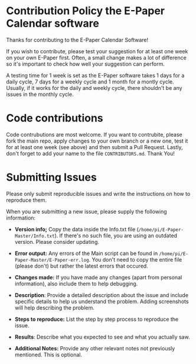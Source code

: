 # Contribution Policy the E-Paper Calendar software

Thanks for contributing to the E-Paper Calendar Software!

If you wish to contribute, please test your suggestion for at least one week on your own E-Paper first. Often, a small change makes a lot
of difference so it's important to check how well your suggestion can perform. 

A testing time for 1 week is set as the E-Paper software takes 1 days for a daily cycle, 7 days for a weekly cycle and 1 month for a 
montly cycle. Usually, if it works for the daily and weekly cycle, there shouldn't be any issues in the monthly cycle.

# Code contributions

Code contrubutions are most welcome. If you want to contrubite, please fork the main repo, apply changes to your own branch or a new one, test it for at least one week (see above) and then submit a Pull Request. Lastly, don't forget to add your name to the file `CONTRIBUTORS.md`. Thank You!

# Submitting Issues

Please only submit reproducible issues and write the instructions on how to reproduce them.

When you are submitting a new issue, please supply the following information:

* **Version info;** Copy the data inside the Info.txt file (`/home/pi/E-Paper-Master/Info.txt`). If there's no such file, you are using an outdated version. Please consider updating.

* **Error output:** Any errors of the Main script can be found in `/home/pi/E-Paper-Master/E-Paper-err.log`. You don't need to copy the entire file (please don't) but rather the latest errors that occured.

* **Changes made:** If you have made any changes (apart from personal information), also include them to help debugging.

* **Description**: Provide a detailed description about the issue and include specific details to help us understand the problem. Adding screenshots will help describing the problem.

* **Steps to reproduce:** List the step by step process to reproduce the issue.

* **Results**: Describe what you expected to see and what you actually saw.

* **Additional Notes:** Provide any other relevant notes not previously mentioned. This is optional.
